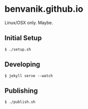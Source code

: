 benvanik.github.io
==================

Linux/OSX only. Maybe.

## Initial Setup

```
$ ./setup.sh
```

## Developing

```
$ jekyll serve --watch
```

## Publishing

```
$ ./publish.sh
```

